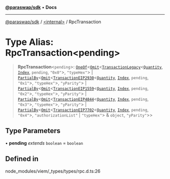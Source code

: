 [**@paraswap/sdk**](../../README.md) • **Docs**

***

[@paraswap/sdk](../../globals.md) / [\<internal\>](../README.md) / RpcTransaction

# Type Alias: RpcTransaction\<pending\>

> **RpcTransaction**\<`pending`\>: [`OneOf`](OneOf.md)\<[`Omit`](Omit.md)\<[`TransactionLegacy`](TransactionLegacy.md)\<[`Quantity`](Quantity.md), [`Index`](Index.md), `pending`, `"0x0"`\>, `"typeHex"`\> \| [`PartialBy`](PartialBy.md)\<[`Omit`](Omit.md)\<[`TransactionEIP2930`](TransactionEIP2930.md)\<[`Quantity`](Quantity.md), [`Index`](Index.md), `pending`, `"0x1"`\>, `"typeHex"`\>, `"yParity"`\> \| [`PartialBy`](PartialBy.md)\<[`Omit`](Omit.md)\<[`TransactionEIP1559`](TransactionEIP1559.md)\<[`Quantity`](Quantity.md), [`Index`](Index.md), `pending`, `"0x2"`\>, `"typeHex"`\>, `"yParity"`\> \| [`PartialBy`](PartialBy.md)\<[`Omit`](Omit.md)\<[`TransactionEIP4844`](TransactionEIP4844.md)\<[`Quantity`](Quantity.md), [`Index`](Index.md), `pending`, `"0x3"`\>, `"typeHex"`\>, `"yParity"`\> \| [`PartialBy`](PartialBy.md)\<[`Omit`](Omit.md)\<[`TransactionEIP7702`](TransactionEIP7702.md)\<[`Quantity`](Quantity.md), [`Index`](Index.md), `pending`, `"0x4"`\>, `"authorizationList"` \| `"typeHex"`\> & `object`, `"yParity"`\>\>

## Type Parameters

• **pending** *extends* `boolean` = `boolean`

## Defined in

node\_modules/viem/\_types/types/rpc.d.ts:26
